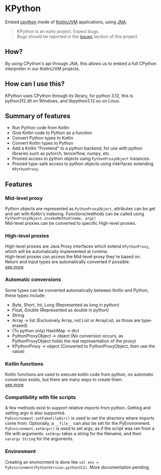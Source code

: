 # KPython
Embed [cpython](https://github.com/python/cpython) inside of [Kotlin/JVM](https://github.com/JetBrains/kotlin) applications, using [JNA](https://github.com/java-native-access/jna).
> KPython is an early project. Expect bugs.  
> Bugs should be reported in the [issues](https://github.com/Mylo-Softworks/KPython/issues) section of this project.

## How?
By using CPython's api through JNA, this allows us to embed a full CPython interpreter in our Kotlin/JVM projects.

## How can I use this?
KPython uses CPython through its library, for python 3.12, this is python312.dll on Windows, and libpython3.12.so on Linux.

## Summary of features
* Run Python code from Kotlin
* Give Kotlin code to Python as a function
* Convert Python types to Kotlin
* Convert Kotlin types to Python
* Add a Kotlin "Frontend" to a python backend, for use with python libraries such as pytorch, tensorflow, numpy, etc.
* Proxied access to python objects using `PythonProxyObject` instances.
* Proxied type-safe access to python objects using interfaces extending `KPythonProxy`.

## Features

### Mid-level proxy
Python objects are represented as `PythonProxyObject`, attributes can be get and set with Kotlin's indexing. Functions/methods can be called using `PythonProxyObject.invokeMethod(name, args)`  
Mid-level proxies can be converted to specific High-level proxies.

### High-level proxies
High-level proxies are Java Proxy interfaces which extend `KPythonProxy`, which will be automatically implemented at runtime.  
High-level proxies can access the Mid-level proxy they're based on.  
Return and input types are automatically converted if possible.  
[see more](readme/HighLevelProxies.md)

### Automatic conversions
Some types can be converted automatically between Kotlin and Python, these types include:
* Byte, Short, Int, Long (Represented as long in python)
* Float, Double (Represented as double in python)
* String
* Array -> list (Exclusively Array, not List or ArrayList, as those are type-erased)
* (To python only) HashMap -> dict
* PythonProxyObject -> object (No conversion occurs, as PythonProxyObject holds the real representation of the proxy)
* KPythonProxy -> object (Converted to PythonProxyObject, then use the value)

### Kotlin functions
Kotlin functions are used to execute kotlin code from python, no automatic conversion exists, but there are many ways to create them.  
[see more](readme/KotlinFunctions.md)

### Compatibility with file scripts
A few methods exist to support relative imports from python. Getting and setting argv is also supported.  
`PyEnvironment.setFakeFileDir()` is used to set the directory where imports come from. Optionally, a `__file__` can also be set for the PyEnvironment.  
`PyEnvironment.setArgv()` is used to set argv, as if the script was ran from a file with arguments. `setArgv` takes a string for the filename, and then `varargs String` for the arguments.

### Environment
Creating an environment is done like `val env = PyEnvironment(PythonVersion.python312)`. More documentation pending.